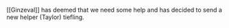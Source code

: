 [[Ginzeval]] has deemed that we need some help and has decided to send a new helper (Taylor) tiefling.